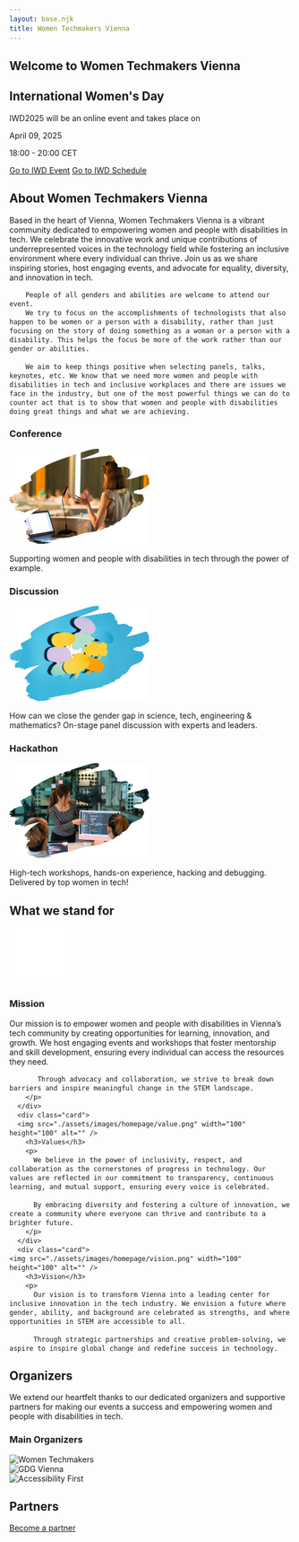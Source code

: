 ```yaml
---
layout: base.njk
title: Women Techmakers Vienna
---
```


<!-- Hero Section -->
<section class="hero">
  <h1 class="sr-only">Welcome to Women Techmakers Vienna</h1>
</section>

<section class="hero-content">
  <div class="container">
    <h2>International Women's Day</h1>
    <p>IWD2025 will be an online event and takes place on</p>
    <p class="event-date">April 09, 2025</p>
    <p class="event-time">18:00 - 20:00 CET</p>
    <div class="btn-container">
      <a class="btn btn-red" href="/iwd2025/">Go to IWD Event</a>
      <a class="btn btn-red__outline" href="/schedule/">Go to IWD Schedule</a>
    </div>
  </div>
</section>

<!-- About Section -->
<section class="about">
  <div class="container">
    <h2>About Women Techmakers Vienna</h2>
      <p>
        Based in the heart of Vienna, Women Techmakers Vienna is a vibrant community dedicated to empowering women and people with disabilities in tech. We celebrate the innovative work and unique contributions of underrepresented voices in the technology field while fostering an inclusive environment where every individual can thrive. Join us as we share inspiring stories, host engaging events, and advocate for equality, diversity, and innovation in tech.

        People of all genders and abilities are welcome to attend our event.
        We try to focus on the accomplishments of technologists that also happen to be women or a person with a disability, rather than just focusing on the story of doing something as a woman or a person with a disability. This helps the focus be more of the work rather than our gender or abilities.

        We aim to keep things positive when selecting panels, talks, keynotes, etc. We know that we need more women and people with disabilities in tech and inclusive workplaces and there are issues we face in the industry, but one of the most powerful things we can do to counter act that is to show that women and people with disabilities doing great things and what we are achieving.

  </div>
  <div class="cards">
    <div class="card">
      <h3>Conference</h3>
      <img src="./assets/images/homepage/conference.png" width="250" height="170" alt="" />
      <p>Supporting women and people with disabilities in tech through the power of example.</p>
    </div>
    <div class="card">
      <h3>Discussion</h3>
      <img src="./assets/images/homepage/discussion.png" width="250" height="170" alt="" />
      <p>How can we close the gender gap in science, tech, engineering &amp; mathematics? On-stage panel discussion with experts and leaders.</p>
    </div>
    <div class="card">
      <h3>Hackathon</h3>
      <img src="./assets/images/homepage/hackathon.png" width="250" height="170" alt="" />
      <p>High-tech workshops, hands-on experience, hacking and debugging. Delivered by top women in tech!</p>
    </div>
  </div>
</section>

<!-- About Section -->
<section class="values">
  <div class="container">
    <h2>What we stand for</h2>
    <div class="cards">
      <div class="card">
      <img src="./assets/images/homepage/mission.png" width="100" height="100" alt="" />
        <h3>Mission</h3>
        <p>
          Our mission is to empower women and people with disabilities in Vienna’s tech community by creating opportunities for learning, innovation, and growth. We host engaging events and workshops that foster mentorship and skill development, ensuring every individual can access the resources they need.

           Through advocacy and collaboration, we strive to break down barriers and inspire meaningful change in the STEM landscape.
        </p>
      </div>
      <div class="card">
      <img src="./assets/images/homepage/value.png" width="100" height="100" alt="" />
        <h3>Values</h3>
        <p>
          We believe in the power of inclusivity, respect, and collaboration as the cornerstones of progress in technology. Our values are reflected in our commitment to transparency, continuous learning, and mutual support, ensuring every voice is celebrated.

          By embracing diversity and fostering a culture of innovation, we create a community where everyone can thrive and contribute to a brighter future.
        </p>
      </div>
      <div class="card">
    <img src="./assets/images/homepage/vision.png" width="100" height="100" alt="" />
        <h3>Vision</h3>
        <p>
          Our vision is to transform Vienna into a leading center for inclusive innovation in the tech industry. We envision a future where gender, ability, and background are celebrated as strengths, and where opportunities in STEM are accessible to all.

          Through strategic partnerships and creative problem-solving, we aspire to inspire global change and redefine success in technology.

  </div>
</section>

<!-- Partners/Sponsors Section -->
<section class="partners">
  <div class="container">
  <h2>Organizers</h2>
  <p>
    We extend our heartfelt thanks to our dedicated organizers and supportive partners for making our events a success and empowering women and people with disabilities in tech.
  </p>
  <h3>Main Organizers</h3>
  <div class="partner-items">
    <div class="partner-item">
      <img src="/assets/images/WTM-logos/logo.png" alt="Women Techmakers" width="350" height="350">
    </div>
    <div class="partner-item">
      <img src="/assets/images/sponsors/gdg-vienna.png" alt="GDG Vienna" width="250" height="250">
    </div>
    <div class="partner-item">
      <img src="/assets/images/sponsors/a11y1st-logo.png" alt="Accessibility First" width="250" height="250">
    </div>
  </div>

  <h2>Partners</h2>
  <a href="/become-a-partner/" class="btn">Become a partner</a>
  <!-- <h3>Platinum Partners</h3>
  <div class="partner-items">
    <div class="partner-item">
      <img src="/assets/images/partner3.png" alt="Platinum Partner 1">
    </div>
    <div class="partner-item">
      <img src="/assets/images/partner4.png" alt="Platinum Partner 2">
    </div>
  </div>
  <h3>Gold Partners</h3>
  <div class="partner-items">
    <div class="partner-item">
      <img src="/assets/images/partner3.png" alt="Gold Partner 1">
    </div>
    <div class="partner-item">
      <img src="/assets/images/partner4.png" alt="Gold Partner 2">
    </div>
  </div>
  <h3>General Partners</h3>
  <div class="partner-items">
    <div class="partner-item">
      <img src="/assets/images/partner3.png" alt="General Partner 1">
    </div>
    <div class="partner-item">
      <img src="/assets/images/partner4.png" alt="General Partner 2">
    </div>
  </div> -->
</div>

</section>
